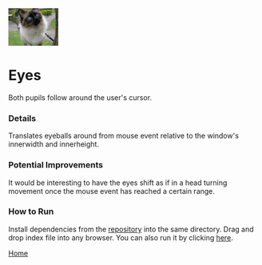 <img src="eyes1.jpg" width='100'/>

# Eyes
Both pupils follow around the user's cursor.
### Details
Translates eyeballs around from mouse event relative to the window's innerwidth and innerheight.
### Potential Improvements
It would be interesting to have the eyes shift as if in a head turning movement once the mouse event has reached a certain range.
### How to Run
Install dependencies from the [repository](https://github.com/TaylorCharlesHall/Eyes) into the same directory. Drag and drop index file into any browser. You can also run it by clicking [here](https://taylorcharleshall.github.io/eyesrun).

[Home](https://taylorcharleshall.github.io)
